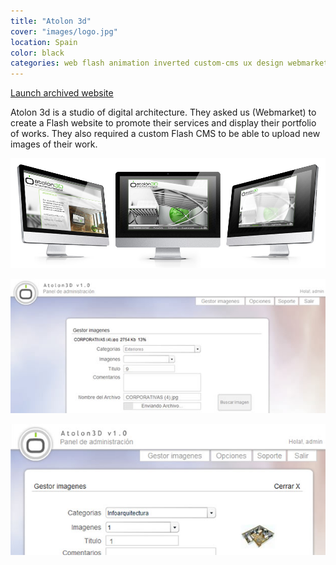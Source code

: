 ```yaml
---
title: "Atolon 3d"
cover: "images/logo.jpg"
location: Spain
color: black
categories: web flash animation inverted custom-cms ux design webmarket mysql php
---
```


<p class="align-center">
<a class="btn" href="http://work.joanmira.com/webs/atolon3d/" target="_blank">Launch archived website</a>
</p>

Atolon 3d is a studio of digital architecture. They asked us (Webmarket) to create a Flash website to promote their services and display their portfolio of works. They also required a custom Flash CMS to be able to upload new images of their work.

![](./images/1.jpg)

![](./images/2.jpg)

![](./images/3.jpg)

